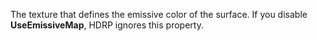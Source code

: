 The texture that defines the emissive color of the surface. If you disable **UseEmissiveMap**, HDRP ignores this property.